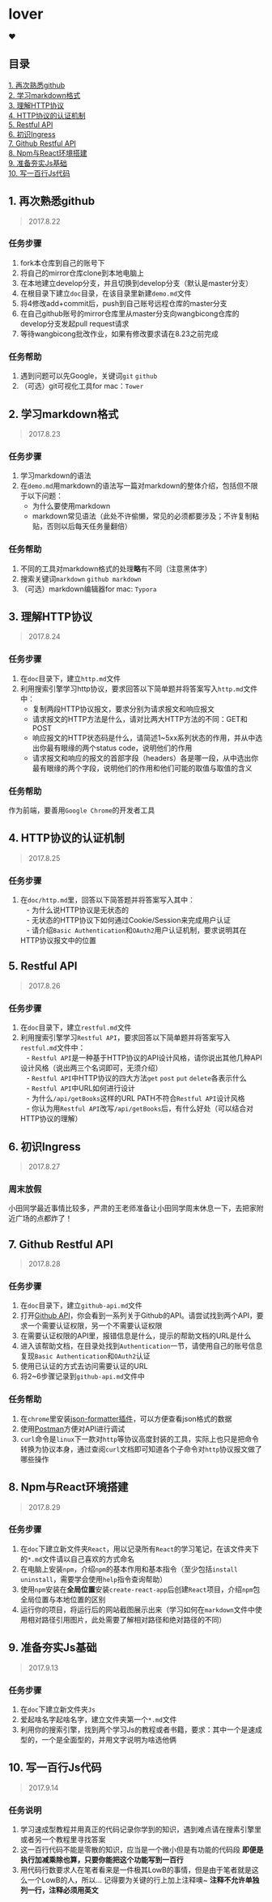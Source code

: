 # lover
:heart:

## 目录

[1. 再次熟悉github](#1-再次熟悉github)      
[2. 学习markdown格式](#2-学习markdown格式)                    
[3. 理解HTTP协议](#3-理解http协议)            
[4. HTTP协议的认证机制](#4-http协议的认证机制)          
[5. Restful API](#5-restful-api)                
[6. 初识Ingress](#6-初识ingress)       
[7. Github Restful API](#7-github-restful-api)          
[8. Npm与React环境搭建](#8-npm与react环境搭建)          
[9. 准备夯实Js基础](#9-准备夯实js基础)          
[10. 写一百行Js代码](#10-写一百行js代码)          

## 1. 再次熟悉github

> 2017.8.22       

### 任务步骤     

1. fork本仓库到自己的账号下
2. 将自己的mirror仓库clone到本地电脑上
3. 在本地建立develop分支，并且切换到develop分支（默认是master分支）
4. 在根目录下建立`doc`目录，在该目录里新建`demo.md`文件
5. 将4修改add+commit后，push到自己账号远程仓库的master分支
6. 在自己github账号的mirror仓库里从master分支向wangbicong仓库的develop分支发起pull request请求
7. 等待wangbicong批改作业，如果有修改要求请在8.23之前完成

### 任务帮助

1. 遇到问题可以先Google，关键词`git` `github`
2. （可选）git可视化工具for mac：`Tower`

## 2. 学习markdown格式

> 2017.8.23       

### 任务步骤

1. 学习markdown的语法
2. 在`demo.md`用markdown的语法写一篇对markdown的整体介绍，包括但不限于以下问题：          
    - 为什么要使用markdown
    - markdown常见语法（此处不许偷懒，常见的必须都要涉及；不许复制粘贴，否则以后每天任务量翻倍）
      
### 任务帮助

1. 不同的工具对markdown格式的处理**略**有不同（注意黑体字）
2. 搜索关键词`markdown` `github markdown`
3. （可选）markdown编辑器for mac: `Typora`

## 3. 理解HTTP协议

> 2017.8.24       

### 任务步骤

1. 在`doc`目录下，建立`http.md`文件
2. 利用搜索引擎学习http协议，要求回答以下简单题并将答案写入`http.md`文件中：                  
    - 复制两段HTTP协议报文，要求分别为请求报文和响应报文
    - 请求报文的HTTP方法是什么，请对比两大HTTP方法的不同：GET和POST
    - 响应报文的HTTP状态码是什么，请简述1~5xx系列状态的作用，并从中选出你最有眼缘的两个status code，说明他们的作用
    - 请求报文和响应的报文的首部字段（headers）各是哪一段，从中选出你最有眼缘的两个字段，说明他们的作用和他们可能的取值与取值的含义

### 任务帮助

作为前端，要善用`Google Chrome`的开发者工具

## 4. HTTP协议的认证机制

> 2017.8.25 

### 任务步骤

1. 在`doc/http.md`里，回答以下简答题并将答案写入其中：                                  
    - 为什么说HTTP协议是无状态的                 
    - 无状态的HTTP协议下如何通过Cookie/Session来完成用户认证                
    - 请介绍`Basic Authentication`和`OAuth2`用户认证机制，要求说明其在HTTP协议报文中的位置               

## 5. Restful API

> 2017.8.26        

### 任务步骤

1. 在`doc`目录下，建立`restful.md`文件
2. 利用搜索引擎学习`Restful API`，要求回答以下简单题并将答案写入`restful.md`文件中：                  
    - `Restful API`是一种基于HTTP协议的API设计风格，请你说出其他几种API设计风格（说出两三个名词即可，无须介绍）          
    - `Restful API`中HTTP协议的四大方法`get` `post` `put` `delete`各表示什么             
    - `Restful API`中URL如何进行设计               
    - 为什么`/api/getBooks`这样的URL PATH不符合`Restful API`设计风格                     
    - 你认为用`Restful API`改写`/api/getBooks`后，有什么好处（可以结合对HTTP协议的理解）         
    
## 6. 初识Ingress

> 2017.8.27        

### 周末放假

小田同学最近事情比较多，严肃的王老师准备让小田同学周末休息一下，去把家附近广场的点都炸了！   

## 7. Github Restful API

> 2017.8.28       

### 任务步骤

1. 在`doc`目录下，建立`github-api.md`文件         
2. 打开[Github API](https://api.github.com/)，你会看到一系列关于Github的API。请尝试找到两个API，要求一个需要认证权限，另一个不需要认证权限
3. 在需要认证权限的API里，报错信息是什么，提示的帮助文档的URL是什么
4. 进入该帮助文档，在目录处找到`Authentication`一节，请使用自己的账号信息复现`Basic Authentication`和`OAuth2`认证
5. 使用已认证的方式去访问需要认证的URL
6. 将2~6步骤记录到`github-api.md`文件中

### 任务帮助

1. 在`chrome`里安装[json-formatter插件](https://chrome.google.com/webstore/detail/bcjindcccaagfpapjjmafapmmgkkhgoa)，可以方便查看json格式的数据         
2. 使用[Postman](https://www.getpostman.com)方便对API进行调试        
3. `curl`命令是`linux`下一款对`http`等协议高度封装的工具，实际上也只是把命令转换为协议本身，通过查阅`curl`文档即可知道各个子命令对`http`协议报文做了哪些操作

## 8. Npm与React环境搭建

> 2017.8.29        

### 任务步骤

1. 在`doc`下建立新文件夹`React`，用以记录所有`React`的学习笔记，在该文件夹下的`*.md`文件请以自己喜欢的方式命名             
2. 在电脑上安装`npm`，介绍`npm`的基本作用和基本指令（至少包括`install` `uninstall`，需要学会使用`help`指令查询帮助）         
3. 使用`npm`安装在**全局位置**安装`create-react-app`后创建`React`项目，介绍`npm`包全局位置与本地位置的区别                
4. 运行你的项目，将运行后的网站截图展示出来（学习如何在`markdown`文件中使用相对路径引用图片，此处需要了解相对路径和绝对路径的不同） 

## 9. 准备夯实Js基础

> 2017.9.13    

### 任务步骤

1. 在`doc`下建立新文件夹`Js`               
2. 爱起啥名字起啥名字，建立文件夹第一个`*.md`文件             
3. 利用你的搜索引擎，找到两个学习Js的教程或者书籍，要求：其中一个是速成型的，一个是全面型的，并用文字说明为啥选他俩                      

## 10. 写一百行Js代码

> 2017.9.14   

### 任务说明

1. 学习速成型教程并用真正的代码记录你学到的知识，遇到难点请在搜素引擎里或者另一个教程里寻找答案            
2. 这一百行代码不能是零散的知识，应当是一个微小但是有功能的代码段 **即便是执行加减乘除也算，只要你能把这个功能写到一百行**    
3. 用代码行数要求人在笔者看来是一件极其LowB的事情，但是由于笔者就是这么一个LowB的人，所以... 记得要为关键的行上加上注释噢~ **注释不允许单独列一行，注释必须用英文**
